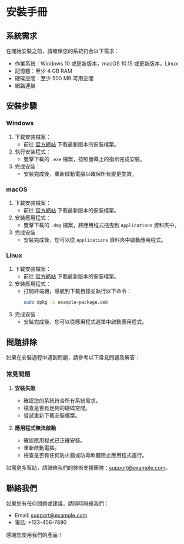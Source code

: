 # 安裝手冊

## 系統需求
在開始安裝之前，請確保您的系統符合以下需求：
- 作業系統：Windows 10 或更新版本，macOS 10.15 或更新版本，Linux
- 記憶體：至少 4 GB RAM
- 硬碟空間：至少 500 MB 可用空間
- 網路連線

## 安裝步驟

### Windows
1. 下載安裝檔案：
   - 前往 [官方網站](https://example.com) 下載最新版本的安裝檔案。
2. 執行安裝程式：
   - 雙擊下載的 `.exe` 檔案，按照螢幕上的指示完成安裝。
3. 完成安裝：
   - 安裝完成後，重新啟動電腦以確保所有變更生效。

### macOS
1. 下載安裝檔案：
   - 前往 [官方網站](https://example.com) 下載最新版本的安裝檔案。
2. 安裝應用程式：
   - 雙擊下載的 `.dmg` 檔案，將應用程式拖曳到 `Applications` 資料夾中。
3. 完成安裝：
   - 安裝完成後，您可以從 `Applications` 資料夾中啟動應用程式。

### Linux
1. 下載安裝檔案：
   - 前往 [官方網站](https://example.com) 下載最新版本的安裝檔案。
2. 安裝應用程式：
   - 打開終端機，導航到下載目錄並執行以下命令：
     ```bash
     sudo dpkg -i example-package.deb
     ```
3. 完成安裝：
   - 安裝完成後，您可以從應用程式選單中啟動應用程式。

## 問題排除
如果在安裝過程中遇到問題，請參考以下常見問題及解答：

### 常見問題
1. **安裝失敗**
   - 確認您的系統符合所有系統需求。
   - 檢查是否有足夠的硬碟空間。
   - 嘗試重新下載安裝檔案。

2. **應用程式無法啟動**
   - 確認應用程式已正確安裝。
   - 重新啟動電腦。
   - 檢查是否有任何防火牆或防毒軟體阻止應用程式運行。

如需更多幫助，請聯絡我們的技術支援團隊：[support@example.com](mailto:support@example.com)。

## 聯絡我們
如果您有任何問題或建議，請隨時聯絡我們：
- Email: [support@example.com](mailto:support@example.com)
- 電話: +123-456-7890

感謝您使用我們的產品！
